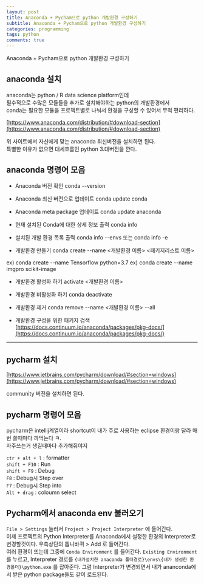 ```yaml
---
layout: post
title: Anaconda + Pycham으로 python 개발환경 구성하기
subtitle: Anaconda + Pycham으로 python 개발환경 구성하기
categories: programming
tags: python
comments: true
---
```


Anaconda + Pycham으로 python 개발환경 구성하기

## anaconda 설치

anaconda는 python / R data science platform인데  
필수적으로 수많은 모듈들을 추가로 설치해야하는 python의 개발환경에서  
conda는 필요한 모듈을 프로젝트별로 나눠서 환경을 구성할 수 있어서 무척 편리하다.

[https://www.anaconda.com/distribution/#download-section](https://www.anaconda.com/distribution/#download-section)

위 사이트에서 자신에게 맞는 anaconda 최신버전을 설치하면 된다.  
특별한 이유가 없으면 대세흐름인 python 3.대버전을 깐다.


## anaconda 명령어 모음

- Anaconda 버전 확인
conda --version

- Anaconda 최신 버전으로 업데이트
conda update conda

- Anaconda meta package 업데이트
conda update anaconda

- 현재 설치된 Conda에 대한 상세 정보 출력
conda info

- 설치된 개발 환경 목록 출력
conda info --envs 또는 conda info -e

- 개발환경 만들기
conda create --name <개발환경 이름> <패키지리스트 이름>

ex) conda create --name Tensorflow python=3.7
ex) conda create --name imgpro scikit-image

- 개발환경 활성화 하기
activate <개발환경 이름>

- 개발환경 비활성화 하기
conda deactivate

- 개발환경 제거
conda remove --name <개발환경 이름> --all

- 개발환경 구성을 위한 패키지 검색
[https://docs.continuum.io/anaconda/packages/pkg-docs/](https://docs.continuum.io/anaconda/packages/pkg-docs/)



---


## pycharm 설치

[https://www.jetbrains.com/pycharm/download/#section=windows](https://www.jetbrains.com/pycharm/download/#section=windows)

community 버전을 설치하면 된다.

## pycharm 명령어 모음

pycharm은 intellij계열이라 shortcut이 내가 주로 사용하는 eclipse 환경이랑 달라 매번 쓸때마다 까먹는다 ㅋ.   
자주쓰는거 생길때마다 추가해줘야지

`ctr + alt + l` : formatter   
`shift + F10` : Run  
`shift + F9` : Debug  
`F8` : Debug시 Step over  
`F7` : Debug시 Step into  
`Alt + drag` : coloumn select

## Pycharm에서 anaconda env 불러오기
`File > Settings` 눌러서
`Project > Project Interpreter` 에 들어간다.  
이제 프로젝트의 Python Interpreter를 Anaconda에서 설정한 환경의 Interpreter로 변경할것이다.
우측상단의 톱니바퀴 > Add 로 들어간다.  
여러 환경이 뜨는데 그중에 `Conda Environment` 를 들어간다.
`Existing Environment`를 누르고, Interpreter 경로를 `{내가설치한 anaconda 폴더경로}\envs\{내가 생성한 환경폴더}\python.exe` 를 잡아준다. 
그럼 Interpreter가 변경되면서 내가 ananconda에서 받은 python package들도 같이 로드된다. 
